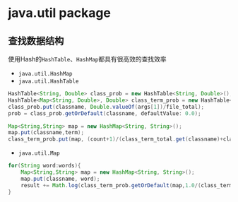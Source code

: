 # java.util package

## 查找数据结构

使用Hash的`HashTable`、`HashMap`都具有很高效的查找效率

- `java.util.HashMap`
- `java.util.HashTable`

```java
HashTable<String, Double> class_prob = new HashTable<String, Double>();
HashTable<Map<String, Double>, Double> class_term_prob = new HashTable<Map<String, Double>, Double>();
class_prob.put(classname, Double.valueOf(args[1])/file_total);
prob = class_prob.getOrDefault(classname, defaultValue: 0.0);

Map<String,String> map = new HashMap<String, String>();
map.put(classname,term);
class_term_prob.put(map, (count+1)/(class_term_total.get(classname)+class_term_num.get(classname)));
```

- `java.util.Map`

```java
for(String word:words){
    Map<String,String> map = new HashMap<String, String>();
    map.put(classname, word);
    result += Math.log(class_term_prob.getOrDefault(map,1.0/(class_term_total.get(classname)+class_term_num.get(classname))));
}
```